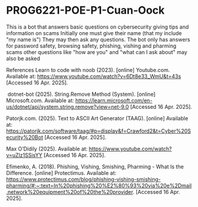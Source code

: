 # PROG6221-POE-P1-Cuan-Oock
This is a bot that answers basic questions on cybersecurity giving tips and information on scams
Initially one must give their name (that my include "my name is")
They may then ask any questions. The bot only has answers for password safety, browsing safety, phishing, vishing and pharming scams
other questions like "how are you" and "what can I ask about" may also be asked

References 
Learn to code with noob (2023). [online] Youtube.com. Available at: https://www.youtube.com/watch?v=6Dt8e33_WmU&t=43s [Accessed 16 Apr. 2025]. 

‌ dotnet-bot (2025). String.Remove Method (System). [online] Microsoft.com. Available at: https://learn.microsoft.com/en-us/dotnet/api/system.string.remove?view=net-9.0 [Accessed 16 Apr. 2025]. 

Patorjk.com. (2025). Text to ASCII Art Generator (TAAG). [online] Available at: https://patorjk.com/software/taag/#p=display&f=Crawford2&t=Cyber%20Security%20Bot [Accessed 16 Apr. 2025]. 

‌Max O’Didily (2025). Available at: https://www.youtube.com/watch?v=uZlz1SSisYY [Accessed 16 Apr. 2025]. 

Efimenko, A. (2018). Phishing, Vishing, Smishing, Pharming - What Is the Difference. [online] Protectimus. Available at: https://www.protectimus.com/blog/phishing-vishing-smishing-pharming/#:~:text=In%20phishing%20%E2%80%93%20via%20e%2Dmail,network%20equipment%20of%20the%20provider. [Accessed 16 Apr. 2025]. 